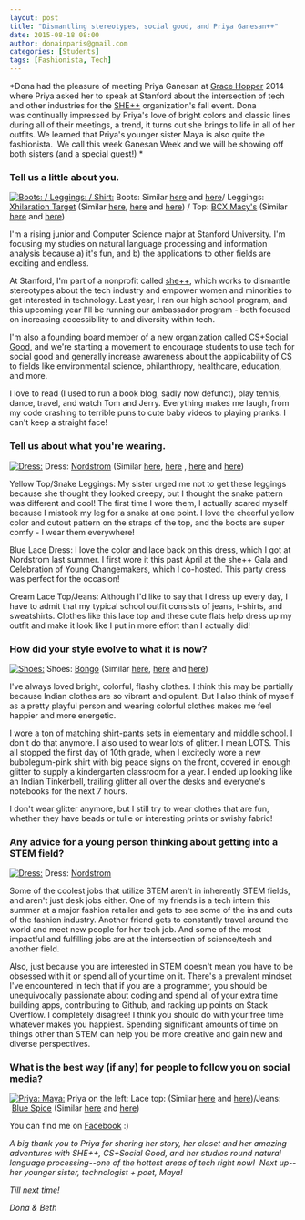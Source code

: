 ```yaml
---
layout: post
title: "Dismantling stereotypes, social good, and Priya Ganesan++"
date: 2015-08-18 08:00
author: donainparis@gmail.com
categories: [Students]
tags: [Fashionista, Tech]
---
```


*Dona had the pleasure of meeting Priya Ganesan at [Grace Hopper](http://gracehopper.org/) 2014 where Priya asked her to speak at Stanford about the intersection of tech and other industries for the [SHE++](http://www.sheplusplus.org/) organization's fall event. Dona was continually impressed by Priya's love of bright colors and classic lines during all of their meetings, a trend, it turns out she brings to life in all of her outfits. We learned that Priya's younger sister Maya is also quite the fashionista.  We call this week Ganesan Week and we will be showing off both sisters (and a special guest!) *

### Tell us a little about you.

[![Boots: / Leggings: / Shirt: ](http://www.fibonaccisequinsblog.com/wp-content/uploads/2015/08/IMG_1594-1024x683.jpg)](http://www.fibonaccisequinsblog.com/wp-content/uploads/2015/08/IMG_1594.jpg) Boots: Similar [here](http://amzn.to/1KtG38Z) and [here](http://amzn.to/1K3FKWm)/ Leggings: [Xhilaration Target](http://www.target.com/bp/xhilaration) (Similar [here](http://www.shopstyle.com/action/loadRetailerProductPage?id=473736673&pid=uid4889-31045667-16), [here](http://www.shopstyle.com/action/loadRetailerProductPage?id=480545549&pid=uid4889-31045667-16) and [here](http://www.shopstyle.com/action/loadRetailerProductPage?id=482000203&pid=uid4889-31045667-16)) / Top: [BCX Macy's](http://www1.macys.com/shop/junior-clothing/bcx-juniors-clothing?id=53640) (Similar [here](http://www.shopstyle.com/action/loadRetailerProductPage?id=432874704&pid=uid4889-31045667-16) and [here](http://amzn.to/1E35hOn))

I'm a rising junior and Computer Science major at Stanford University. I'm focusing my studies on natural language processing and information analysis because a) it's fun, and b) the applications to other fields are exciting and endless.

At Stanford, I'm part of a nonprofit called [she++](http://www.sheplusplus.org/), which works to dismantle stereotypes about the tech industry and empower women and minorities to get interested in technology. Last year, I ran our high school program, and this upcoming year I'll be running our ambassador program - both focused on increasing accessibility to and diversity within tech.

I'm also a founding board member of a new organization called [CS+Social Good](http://www.cs4good.org/), and we're starting a movement to encourage students to use tech for social good and generally increase awareness about the applicability of CS to fields like environmental science, philanthropy, healthcare, education, and more.

I love to read (I used to run a book blog, sadly now defunct), play tennis, dance, travel, and watch Tom and Jerry. Everything makes me laugh, from my code crashing to terrible puns to cute baby videos to playing pranks. I can't keep a straight face!

### Tell us about what you're wearing.

[![Dress: ](http://www.fibonaccisequinsblog.com/wp-content/uploads/2015/08/IMG_1700-683x1024.jpg)](http://www.fibonaccisequinsblog.com/wp-content/uploads/2015/08/IMG_1700.jpg) Dress: [Nordstrom](http://shop.nordstrom.com/) (Similar [here](http://amzn.to/1JfjsQV), [here](http://amzn.to/1E36EMZ) , [here](http://amzn.to/1E36OnE) and [here](http://www.shopstyle.com/action/loadRetailerProductPage?id=479154166&pid=uid4889-31045667-16))

Yellow Top/Snake Leggings: My sister urged me not to get these leggings because she thought they looked creepy, but I thought the snake pattern was different and cool! The first time I wore them, I actually scared myself because I mistook my leg for a snake at one point. I love the cheerful yellow color and cutout pattern on the straps of the top, and the boots are super comfy - I wear them everywhere!

Blue Lace Dress: I love the color and lace back on this dress, which I got at Nordstrom last summer. I first wore it this past April at the she++ Gala and Celebration of Young Changemakers, which I co-hosted. This party dress was perfect for the occasion!

Cream Lace Top/Jeans: Although I'd like to say that I dress up every day, I have to admit that my typical school outfit consists of jeans, t-shirts, and sweatshirts. Clothes like this lace top and these cute flats help dress up my outfit and make it look like I put in more effort than I actually did!

### How did your style evolve to what it is now?

[![Shoes: ](http://www.fibonaccisequinsblog.com/wp-content/uploads/2015/08/IMG_1914-1024x683.jpg)](http://www.fibonaccisequinsblog.com/wp-content/uploads/2015/08/IMG_1914.jpg) Shoes: [Bongo](http://www.bongo.com/) (Similar [here](http://amzn.to/1E37aux), [here](http://amzn.to/1KtHZyd) and [here](http://amzn.to/1E37vgF))

I've always loved bright, colorful, flashy clothes. I think this may be partially because Indian clothes are so vibrant and opulent. But I also think of myself as a pretty playful person and wearing colorful clothes makes me feel happier and more energetic.

I wore a ton of matching shirt-pants sets in elementary and middle school. I don't do that anymore. I also used to wear lots of glitter. I mean LOTS. This all stopped the first day of 10th grade, when I excitedly wore a new bubblegum-pink shirt with big peace signs on the front, covered in enough glitter to supply a kindergarten classroom for a year. I ended up looking like an Indian Tinkerbell, trailing glitter all over the desks and everyone's notebooks for the next 7 hours.

I don't wear glitter anymore, but I still try to wear clothes that are fun, whether they have beads or tulle or interesting prints or swishy fabric!

### Any advice for a young person thinking about getting into a STEM field?

[![Dress: ](http://www.fibonaccisequinsblog.com/wp-content/uploads/2015/08/IMG_1670-683x1024.jpg)](http://www.fibonaccisequinsblog.com/wp-content/uploads/2015/08/IMG_1670.jpg) Dress: [Nordstrom](http://shop.nordstrom.com/)

Some of the coolest jobs that utilize STEM aren't in inherently STEM fields, and aren't just desk jobs either. One of my friends is a tech intern this summer at a major fashion retailer and gets to see some of the ins and outs of the fashion industry. Another friend gets to constantly travel around the world and meet new people for her tech job. And some of the most impactful and fulfilling jobs are at the intersection of science/tech and another field.

Also, just because you are interested in STEM doesn't mean you have to be obsessed with it or spend all of your time on it. There's a prevalent mindset I've encountered in tech that if you are a programmer, you should be unequivocally passionate about coding and spend all of your extra time building apps, contributing to Github, and racking up points on Stack Overflow. I completely disagree! I think you should do with your free time whatever makes you happiest. Spending significant amounts of time on things other than STEM can help you be more creative and gain new and diverse perspectives.

### What is the best way (if any) for people to follow you on social media?

[![Priya: Maya: ](http://www.fibonaccisequinsblog.com/wp-content/uploads/2015/08/IMG_1882-1024x683.jpg)](http://www.fibonaccisequinsblog.com/wp-content/uploads/2015/08/IMG_1882.jpg) Priya on the left: Lace top: (Similar [here](http://amzn.to/1Jfn9Ga) and [here](http://amzn.to/1NCNU7c))/Jeans:  [Blue Spice](http://amzn.to/1Jfo2P7) (Similar [here](http://amzn.to/1E38H3P) and [here](http://amzn.to/1KtJmgi))

You can find me on [Facebook](http://facebook.com/priyagan) :)

*A big thank you to Priya for sharing her story, her closet and her amazing adventures with SHE++, CS+Social Good, and her studies round natural language processing--one of the hottest areas of tech right now!  Next up--her younger sister, technologist + poet, Maya!*

*Till next time!*

*Dona & Beth*
